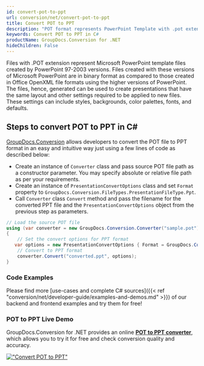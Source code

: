 ```yaml
---
id: convert-pot-to-ppt
url: conversion/net/convert-pot-to-ppt
title: Convert POT to PPT
description: "POT format represents PowerPoint Template with .pot extension. Learn how to convert POT to PPT file programmatically in C# language using GroupDocs.Conversion for .NET library."
keywords: Convert POT to PPT in C#
productName: GroupDocs.Conversion for .NET
hideChildren: False
---
```


Files with .POT extension represent Microsoft PowerPoint template files created by PowerPoint 97-2003 versions. Files created with these versions of Microsoft PowerPoint are in binary format as compared to those created in Office OpenXML file formats using the higher versions of PowerPoint. The files, hence, generated can be used to create presentations that have the same layout and other settings required to be applied to new files. These settings can include styles, backgrounds, color palettes, fonts, and defaults.

## Steps to convert POT to PPT in C#

[GroupDocs.Conversion](https://products.groupdocs.com/conversion/net) allows developers to convert the POT file to PPT format in an easy and intuitive way just using a few lines of code as described below:

* Create an instance of `Converter` class and pass source POT file path as a constructor parameter. You may specify absolute or relative file path as per your requirements. 
* Create an instance of `PresentationConvertOptions` class and set `Format` property to `GroupDocs.Conversion.FileTypes.PresentationFileType.Ppt`.
* Call `Converter` class `Convert` method and pass the filename for the converted PPT file and the `PresentationConvertOptions` object from the previous step as parameters.

```csharp
// Load the source POT file
using (var converter = new GroupDocs.Conversion.Converter("sample.pot"))
{
    // Set the convert options for PPT format
   var options = new PresentationConvertOptions { Format = GroupDocs.Conversion.FileTypes.PresentationFileType.Ppt };
    // Convert to PPT format
    converter.Convert("converted.ppt", options);
}
```

### Code Examples

Please find more [use-cases and complete C# sources]({{< ref "conversion/net/developer-guide/examples-and-demos.md" >}}) of our backend and frontend examples and try them for free!

### POT to PPT Live Demo

GroupDocs.Conversion for .NET provides an online [**POT to PPT converter**](https://products.groupdocs.app/conversion/pot-to-ppt), which allows you to try it for free and check conversion quality and accuracy.

[!["Convert POT to PPT"](conversion/net/images/convert-to-ppt/convert-pot-to-ppt.png)](https://products.groupdocs.app/conversion/pot-to-ppt)